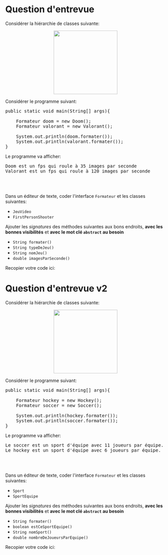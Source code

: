 # Question d'entrevue

Considérer la hiérarchie de classes suivante:

<center>
<img src="https://ciboulot.ca/cegep/420-3C6-MO/modules/02/05/entrevue/hierarchie_jeux.svg" width="200px"/>
</center>


Considérer le programme suivant:

<pre>
public static void main(String[] args){

    Formateur doom = new Doom();
    Formateur valorant = new Valorant();

    System.out.println(doom.formater());
    System.out.println(valorant.formater());
}
</pre>

Le programme va afficher:

<pre>
Doom est un fps qui roule à 35 images par seconde
Valorant est un fps qui roule à 120 images par seconde
</pre>

<br>
<br>


Dans un éditeur de texte, coder l'interface `Formateur` et les classes suivantes:

* `JeuVideo`
* `FirstPersonShooter`

Ajouter les *signatures* des méthodes suivantes aux bons endroits, **avec les bonnes visibilités** et **avec le mot clé `abstract` au besoin**

* `String formater()`
* `String typeDeJeu()`
* `String nomJeu()`
* `double imagesParSeconde()`

Recopier votre code ici:

# Question d'entrevue v2

Considérer la hiérarchie de classes suivante:

<center>
<img src="https://ciboulot.ca/cegep/420-3C6-MO/modules/02/05/entrevue/hierarchie_sports.svg" width="200px"/>
</center>


Considérer le programme suivant:

<pre>
public static void main(String[] args){

    Formateur hockey = new Hockey();
    Formateur soccer = new Soccer();

    System.out.println(hockey.formater());
    System.out.println(soccer.formater());
}
</pre>

Le programme va afficher:

<pre>
Le soccer est un sport d'équipe avec 11 joueurs par équipe.
Le hockey est un sport d'équipe avec 6 joueurs par équipe.
</pre>

<br>
<br>


Dans un éditeur de texte, coder l'interface `Formateur` et les classes suivantes:

* `Sport`
* `SportEquipe`

Ajouter les *signatures* des méthodes suivantes aux bons endroits, **avec les bonnes visibilités** et **avec le mot clé `abstract` au besoin**

* `String formater()`
* `boolean estCeSportEquipe()`
* `String nomSport()`
* `double nombreDeJoueursParEquipe()`

Recopier votre code ici:



